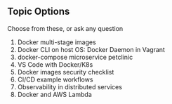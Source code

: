 ## Topic Options

Choose from these, or ask any question

1. Docker multi-stage images
2. Docker CLI on host OS: Docker Daemon in Vagrant
3. docker-compose microservice petclinic
4. VS Code with Docker/K8s
5. Docker images security checklist
6. CI/CD example workflows
7. Observability in distributed services
8. Docker and AWS Lambda

